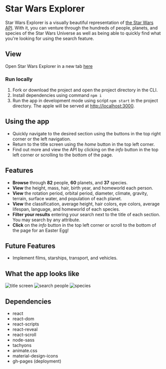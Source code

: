 # Star Wars Explorer
Star Wars Explorer is a visually beautiful representation of [the Star Wars API](https://github.com/phalt/swapi). With it, you can venture through the hundreds of people, planets, and species of the Star Wars Universe as well as being able to quickly find what you're looking for using the search feature.

## View
Open Star Wars Explorer in a new tab <a href="https://christopherstraub.github.io/star-wars-explorer/" target="_blank">here</a>

### Run locally
1. Fork or download the project and open the project directory in the CLI.
2. Install dependencies using command `npm i`
3. Run the app in development mode using script `npm start` in the project directory. The apple will be served at [http://localhost:3000](http://localhost:3000).

## Using the app
- Quickly navigate to the desired section using the buttons in the top right corner or the left navigation.
- Return to the title screen using the *home* button in the top left corner.
- Find out more and view the API by clicking on the *info* button in the top left corner or scrolling to the bottom of the page.

## Features
- **Browse** through **82** people, **60** planets, and **37** species.
- **View** the height, mass, hair, birth year, and homeworld each person.
- **View** the rotation period, orbital period, diameter, climate, gravity, terrain, surface water, and population of each planet.
- **View** the classification, average height, hair colors, eye colors, average lifespan, language, and homeworld of each species.
- **Filter your results** entering your search next to the title of each section. You may search by any attribute.
- **Click** on the *info* button in the top left corner or scroll to the bottom of the page for an Easter Egg!

## Future Features
- Implement films, starships, transport, and vehicles.

## What the app looks like

![title screen](https://raw.githubusercontent.com/christopherstraub/star-wars-explorer/master/screenshots/1.PNG)
![search people](https://github.com/christopherstraub/star-wars-explorer/blob/master/screenshots/3.PNG)
![species](https://github.com/christopherstraub/star-wars-explorer/blob/master/screenshots/5.PNG)

## Dependencies
- react
- react-dom
- react-scripts
- react-reveal
- react-scroll
- node-sass
- tachyons
- animate.css
- material-design-icons
- gh-pages (deployment)
